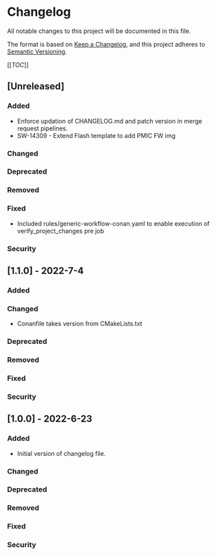 # Changelog
All notable changes to this project will be documented in this file.

The format is based on [Keep a Changelog](https://keepachangelog.com/en/1.0.0/),
and this project adheres to [Semantic Versioning](https://semver.org/spec/v2.0.0.html).

[[_TOC_]]

## [Unreleased]
### Added
- Enforce updation of CHANGELOG.md and patch version in merge request pipelines.
- SW-14309 - Extend Flash template to add PMIC FW img
### Changed
### Deprecated
### Removed
### Fixed
- Included rules/generic-workflow-conan.yaml to enable execution of verify_project_changes pre job
### Security

## [1.1.0] - 2022-7-4
### Added
### Changed
- Conanfile takes version from CMakeLists.txt
### Deprecated
### Removed
### Fixed
### Security

## [1.0.0] - 2022-6-23
### Added
- Initial version of changelog file.
### Changed
### Deprecated
### Removed
### Fixed
### Security
